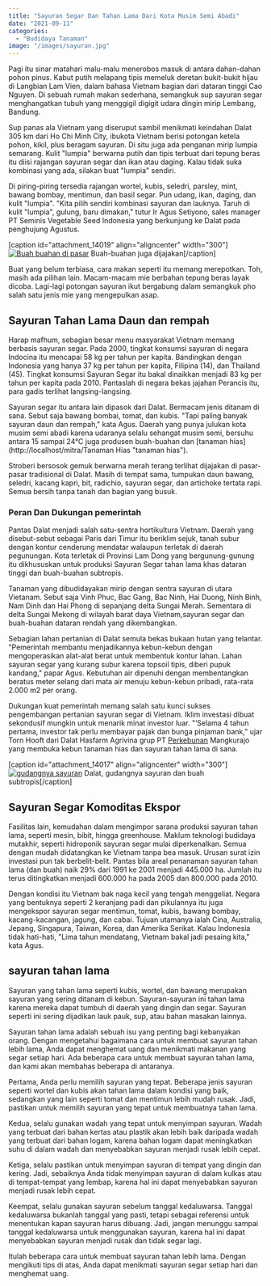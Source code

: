 ```yaml
---
title: "Sayuran Segar Dan Tahan Lama Dari Kota Musim Semi Abadi"
date: "2021-09-11"
categories: 
  - "Budidaya Tanaman"
image: "/images/sayuran.jpg"
---
```


Pagi itu sinar matahari malu-malu menerobos masuk di antara dahan-dahan pohon pinus. Kabut putih melapang tipis memeluk deretan bukit-bukit hijau di Langbian Lam Vien, dalam bahasa Vietnam bagian dari dataran tinggi Cao Nguyen. Di sebuah rumah makan sederhana, semangkuk sup sayuran segar menghangatkan tubuh yang menggigil digigit udara dingin mirip Lembang, Bandung.

Sup panas ala Vietnam yang diseruput sambil menikmati keindahan Dalat 305 km dari Ho Chi Minh City, ibukota Vietnam berisi potongan ketela pohon, kikil, plus beragam sayuran. Di situ juga ada penganan mirip lumpia semarang. Kulit "lumpia" berwarna putih dan tipis terbuat dari tepung beras itu diisi rajangan sayuran segar dan ikan atau daging. Kalau tidak suka kombinasi yang ada, silakan buat "lumpia" sendiri.

Di piring-piring tersedia rajangan wortel, kubis, seledri, parsley, mint, bawang bombay, mentimun, dan basil segar. Pun udang, ikan, daging, dan kulit "lumpia". "Kita pilih sendiri kombinasi sayuran dan lauknya. Taruh di kulit "lumpia", gulung, baru dimakan," tutur Ir Agus Setiyono, sales manager PT Seminis Vegetable Seed Indonesia yang berkunjung ke Dalat pada penghujung Agustus.

\[caption id="attachment\_14019" align="aligncenter" width="300"\][![Buah buahan di pasar](/images/kebun-buah-300x199.jpg)](http://localhost/mitra/wp-content/uploads/2021/09/kebun-buah.jpg) Buah-buahan juga dijajakan\[/caption\]

Buat yang belum terbiasa, cara makan seperti itu memang merepotkan. Toh, masih ada pilihan lain. Macam-macam mie berbahan tepung beras layak dicoba. Lagi-lagi potongan sayuran ikut bergabung dalam semangkuk pho salah satu jenis mie yang mengepulkan asap.

## Sayuran Tahan Lama Daun dan rempah

Harap mafhum, sebagian besar menu masyarakat Vietnam memang berbasis sayuran segar. Pada 2000, tingkat konsumsi sayuran di negara Indocina itu mencapai 58 kg per tahun per kapita. Bandingkan dengan Indonesia yang hanya 37 kg per tahun per kapita, Filipina (14), dan Thailand (45). Tingkat konsumsi Sayuran Segar itu bakal dinaikkan menjadi 83 kg per tahun per kapita pada 2010. Pantaslah di negara bekas jajahan Perancis itu, para gadis terlihat langsing-langsing.

Sayuran segar itu antara lain dipasok dari Dalat. Bermacam jenis ditanam di sana. Sebut saja bawang bombai, tomat, dan kubis. "Tapi paling banyak sayuran daun dan rempah," kata Agus. Daerah yang punya julukan kota musim semi abadi karena udaranya selalu sehangat musim semi, bersuhu antara 15 sampai 24°C juga produsen buah-buahan dan [tanaman hias](http://localhost/mitra/Tanaman Hias "tanaman hias").

Stroberi bersosok gemuk berwarna merah terang terlihat dijajakan di pasar-pasar tradisional di Dalat. Masih di tempat sama, tumpukan daun bawang, seledri, kacang kapri, bit, radichio, sayuran segar, dan artichoke tertata rapi. Semua bersih tanpa tanah dan bagian yang busuk.

### Peran Dan Dukungan pemerintah

Pantas Dalat menjadi salah satu-sentra hortikultura Vietnam. Daerah yang disebut-sebut sebagai Paris dari Timur itu beriklim sejuk, tanah subur dengan kontur cenderung mendatar walaupun terletak di daerah pegunungan. Kota terletak di Provinsi Lam Dong yang bergunung-gunung itu dikhususkan untuk produksi Sayuran Segar tahan lama khas dataran tinggi dan buah-buahan subtropis.

Tanaman yang dibudidayakan mirip dengan sentra sayuran di utara Vietanam. Sebut saja Vinh Phuc, Bac Gang, Bac Ninh, Hai Duong, Ninh Binh, Nam Dinh dan Hai Phong di sepanjang delta Sungai Merah. Sementara di delta Sungai Mekong di wilayah barat daya Vietnam,sayuran segar dan buah-buahan dataran rendah yang dikembangkan.

Sebagian lahan pertanian di Dalat semula bekas bukaan hutan yang telantar. "Pemerintah membantu menjadikannya kebun-kebun dengan mengoperasikan alat-alat berat untuk membentuk kontur lahan. Lahan sayuran segar yang kurang subur karena topsoil tipis, diberi pupuk kandang," papar Agus. Kebutuhan air dipenuhi dengan membentangkan beratus meter selang dari mata air menuju kebun-kebun pribadi, rata-rata 2.000 m2 per orang.

Dukungan kuat pemerintah memang salah satu kunci sukses pengembangan pertanian sayuran segar di Vietnam. Iklim investasi dibuat sekondusif mungkin untuk menarik minat investor luar. "’Selama 4 tahun pertama, investor tak perlu membayar pajak dan bunga pinjaman bank," ujar Torn Hooft dari Dalat Hasfarm Agrivina grup PT [Perkebunan](http://localhost/mitra/perkebunan "Perkebunan") Mangkurajo yang membuka kebun tanaman hias dan sayuran tahan lama di sana.

\[caption id="attachment\_14017" align="aligncenter" width="300"\][![gudangnya sayuran](/images/kebun-sayuran-300x175.jpg)](http://localhost/mitra/wp-content/uploads/2021/09/kebun-sayuran.jpg) Dalat, gudangnya sayuran dan buah subtropis\[/caption\]

## Sayuran Segar Komoditas Ekspor

Fasilitas lain, kemudahan dalam mengimpor sarana produksi sayuran tahan lama, seperti mesin, bibit, hingga greenhouse. Maklum teknologi budidaya mutakhir, seperti hidroponik sayuran segar mulai diperkenalkan. Semua dengan mudah didatangkan ke Vietnam tanpa bea masuk. Urusan surat izin investasi pun tak berbelit-belit. Pantas bila areal penanaman sayuran tahan lama (dan buah) naik 29% dari 1991 ke 2001 menjadi 445.000 ha. Jumlah itu terus ditingkatkan menjadi 600.000 ha pada 2005 dan 800.000 pada 2010.

Dengan kondisi itu Vietnam bak naga kecil yang tengah menggeliat. Negara yang bentuknya seperti 2 keranjang padi dan pikulannya itu juga mengekspor sayuran segar mentimun, tomat, kubis, bawang bombay, kacang-kacangan, jagung, dan cabai. Tujuan utamanya ialah Cina, Australia, Jepang, Singapura, Taiwan, Korea, dan Amerika Serikat. Kalau Indonesia tidak hati-hati, "Lima tahun mendatang, Vietnam bakal jadi pesaing kita," kata Agus.

## sayuran tahan lama

Sayuran yang tahan lama seperti kubis, wortel, dan bawang merupakan sayuran yang sering ditanam di kebun. Sayuran-sayuran ini tahan lama karena mereka dapat tumbuh di daerah yang dingin dan segar. Sayuran seperti ini sering dijadikan lauk pauk, sup, atau bahan masakan lainnya.

Sayuran tahan lama adalah sebuah isu yang penting bagi kebanyakan orang. Dengan mengetahui bagaimana cara untuk membuat sayuran tahan lebih lama, Anda dapat menghemat uang dan menikmati makanan yang segar setiap hari. Ada beberapa cara untuk membuat sayuran tahan lama, dan kami akan membahas beberapa di antaranya.

Pertama, Anda perlu memilih sayuran yang tepat. Beberapa jenis sayuran seperti wortel dan kubis akan tahan lama dalam kondisi yang baik, sedangkan yang lain seperti tomat dan mentimun lebih mudah rusak. Jadi, pastikan untuk memilih sayuran yang tepat untuk membuatnya tahan lama.

Kedua, selalu gunakan wadah yang tepat untuk menyimpan sayuran. Wadah yang terbuat dari bahan kertas atau plastik akan lebih baik daripada wadah yang terbuat dari bahan logam, karena bahan logam dapat meningkatkan suhu di dalam wadah dan menyebabkan sayuran menjadi rusak lebih cepat.

Ketiga, selalu pastikan untuk menyimpan sayuran di tempat yang dingin dan kering. Jadi, sebaiknya Anda tidak menyimpan sayuran di dalam kulkas atau di tempat-tempat yang lembap, karena hal ini dapat menyebabkan sayuran menjadi rusak lebih cepat.

Keempat, selalu gunakan sayuran sebelum tanggal kedaluwarsa. Tanggal kedaluwarsa bukanlah tanggal yang pasti, tetapi sebagai referensi untuk menentukan kapan sayuran harus dibuang. Jadi, jangan menunggu sampai tanggal kedaluwarsa untuk menggunakan sayuran, karena hal ini dapat menyebabkan sayuran menjadi rusak dan tidak segar lagi.

Itulah beberapa cara untuk membuat sayuran tahan lebih lama. Dengan mengikuti tips di atas, Anda dapat menikmati sayuran segar setiap hari dan menghemat uang.
